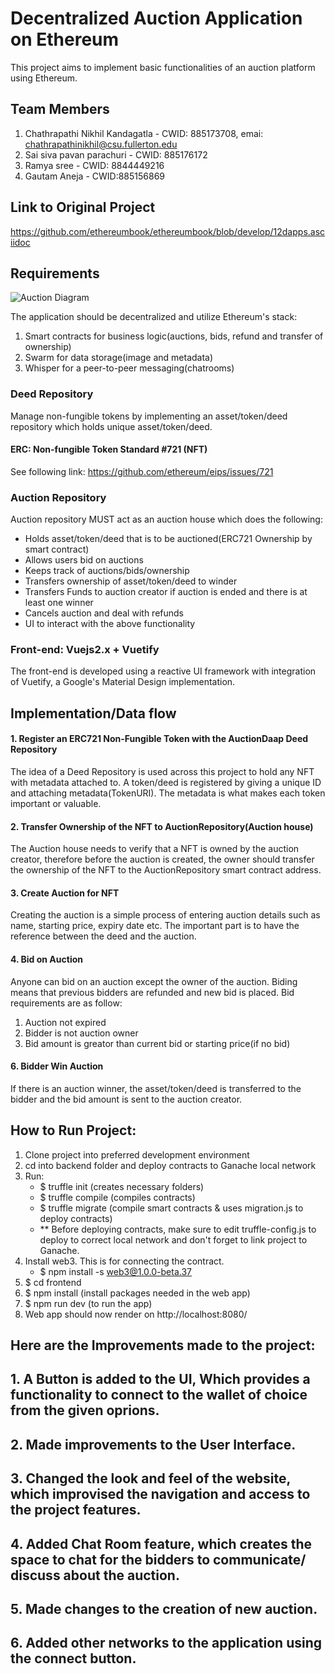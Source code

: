 # Decentralized Auction Application on Ethereum

This project aims to implement basic functionalities of an auction platform using Ethereum.

## Team Members
1. Chathrapathi Nikhil Kandagatla - CWID: 885173708, emai: chathrapathinikhil@csu.fullerton.edu
2. Sai siva pavan parachuri - CWID: 885176172
3. Ramya sree - CWID: 8844449216
4. Gautam Aneja - CWID:885156869

## Link to Original Project
https://github.com/ethereumbook/ethereumbook/blob/develop/12dapps.asciidoc

## Requirements

![Auction Diagram](auction_diagram.png)

The application should be decentralized and utilize Ethereum's stack:

1. Smart contracts for business logic(auctions, bids, refund and transfer of ownership)
2. Swarm for data storage(image and metadata)
3. Whisper for a peer-to-peer messaging(chatrooms)

### Deed Repository
Manage non-fungible tokens by implementing an asset/token/deed repository which holds unique asset/token/deed.

#### ERC: Non-fungible Token Standard #721 (NFT)
See following link: 
https://github.com/ethereum/eips/issues/721

### Auction Repository

Auction repository MUST act as an auction house which does the following:

- Holds asset/token/deed that is to be auctioned(ERC721 Ownership by smart contract)
- Allows users bid on auctions
- Keeps track of auctions/bids/ownership
- Transfers ownership of asset/token/deed to winder
- Transfers Funds to auction creator if auction is ended and there is at least one winner
- Cancels auction and deal with refunds
- UI to interact with the above functionality

### Front-end: Vuejs2.x + Vuetify

The front-end is developed using a reactive UI framework with integration of Vuetify, a Google's Material Design implementation.

## Implementation/Data flow

#### 1. Register an ERC721 Non-Fungible Token with the AuctionDaap Deed Repository

The idea of a Deed Repository is used across this project to hold any NFT with metadata attached to. A token/deed is registered by giving a unique ID and attaching metadata(TokenURI). The metadata is what makes each token important or valuable.

#### 2. Transfer Ownership of the NFT to AuctionRepository(Auction house)

The Auction house needs to verify that a NFT is owned by the auction creator, therefore before the auction is created, the owner should transfer the ownership of the NFT to the AuctionRepository smart contract address.

#### 3. Create Auction for NFT

Creating the auction is a simple process of entering auction details such as name, starting price, expiry date etc. The important part is to have the reference between the deed and the auction.

#### 4. Bid on Auction

Anyone can bid on an auction except the owner of the auction. Biding means that previous bidders are refunded and new bid is placed. Bid requirements are as follow:
1. Auction not expired
2. Bidder is not auction owner
3. Bid amount is greator than current bid or starting price(if no bid)

#### 6. Bidder Win Auction

If there is an auction winner, the asset/token/deed is transferred to the bidder and the bid amount is sent to the auction creator.



## How to Run Project: 
1. Clone project into preferred development environment
2. cd into backend folder and deploy contracts to Ganache local network
3. Run:
    - $ truffle init (creates necessary folders)
    - $ truffle compile (compiles contracts)
    - $ truffle migrate (compile smart contracts & uses migration.js to deploy contracts)
    - ** Before deploying contracts, make sure to edit truffle-config.js to deploy to correct local network and don't forget to link project to Ganache.
4. Install web3. This is for connecting the contract.
    - $ npm install -s web3@1.0.0-beta.37
5. $ cd frontend
6. $ npm install (install packages needed in the web app)
7. $ npm run dev (to run the app)
8. Web app should now render on http://localhost:8080/

## Here are the Improvements made to the project:

## 1. A Button is added to the UI, Which provides a functionality to connect to the wallet of choice from the given oprions.
## 2. Made improvements to the User Interface.
## 3. Changed the look and feel of the website, which improvised the navigation and access to the project features.
## 4. Added Chat Room feature, which creates the space to chat for the bidders  to communicate/ discuss about the auction.
## 5. Made changes to the creation of new auction.
## 6. Added other networks to the application using the connect button.
